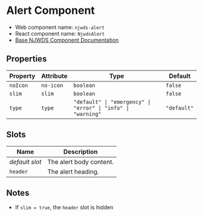 # Alert Component

- Web component name: `njwds-alert`
- React component name: `NjwdsAlert`
- [Base NJWDS Component Documentation](https://newjersey.github.io/njwds/components/detail/alerts--default.html)

## Properties

| Property | Attribute | Type                                                         | Default     |
| -------- | --------- | ------------------------------------------------------------ | ----------- |
| `noIcon` | `no-icon` | `boolean`                                                    | `false`     |
| `slim`   | `slim`    | `boolean`                                                    | `false`     |
| `type`   | `type`    | `"default" \| "emergency" \| "error" \| "info" \| "warning"` | `"default"` |

## Slots

| Name           | Description             |
| -------------- | ----------------------- |
| _default slot_ | The alert body content. |
| `header`       | The alert heading.      |

## Notes

- If `slim = true`, the `header` slot is hidden
